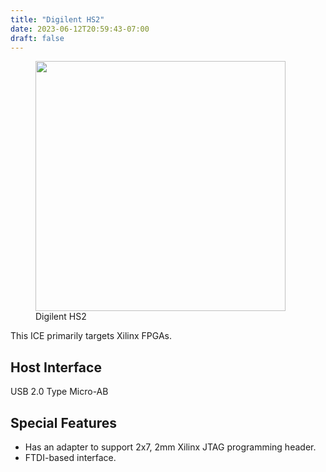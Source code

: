 ```yaml
---
title: "Digilent HS2"
date: 2023-06-12T20:59:43-07:00
draft: false
---
```


<figure class="page-figure">
<img width="400rem" src="/images/HS2_InlineHeader.jpg">
<figcaption> Digilent HS2 </figcaption>
</figure>

This ICE primarily targets Xilinx FPGAs.


## Host Interface

USB 2.0 Type Micro-AB

## Special Features

*  Has an adapter to support 2x7, 2mm Xilinx JTAG programming header.
*  FTDI-based interface.
